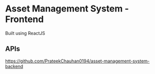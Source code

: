 # Asset Management System - Frontend
Built using ReactJS

## APIs
https://github.com/PrateekChauhan0194/asset-management-system-backend
